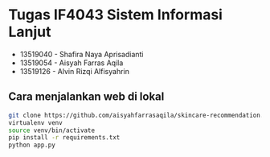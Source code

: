 # Tugas IF4043 Sistem Informasi Lanjut

- 13519040 - Shafira Naya Aprisadianti
- 13519054 - Aisyah Farras Aqila
- 13519126 - Alvin Rizqi Alfisyahrin

## Cara menjalankan web di lokal

```bash
git clone https://github.com/aisyahfarrasaqila/skincare-recommendation.git
virtualenv venv
source venv/bin/activate
pip install -r requirements.txt
python app.py
```
